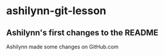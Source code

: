 # ashilynn-git-lesson

## Ashilynn's first changes to the README
  Ashilynn made some changes on GitHub.com
